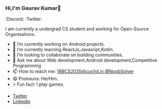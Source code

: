 ### Hi,I'm Gaurav Kumar👋
:Discord:  :Twitter:

I am currently a undergrad CS student and working for Open-Source Organisations.

- 🔭 I’m currently working on Android projects.
- 🌱 I’m currently learning ReactJs,Javasript,Kotlin.
- 👯 I’m looking to collaborate on building communities.
- 💬 Ask me about Web development,Android development,Competitive Programming
- 📫 How to reach me: 18BCS2035@cuchd.in,[@NoobSolver](https://twitter.com/NoobSolver)
- 😄 Pronouns: He/Him.
- ⚡ Fun fact: I play games.

* [Twitter](https://twitter.com/NoobSolver)
* [Linkedin](https://www.linkedin.com/in/gaurav-kumar-mathur-641823177)

